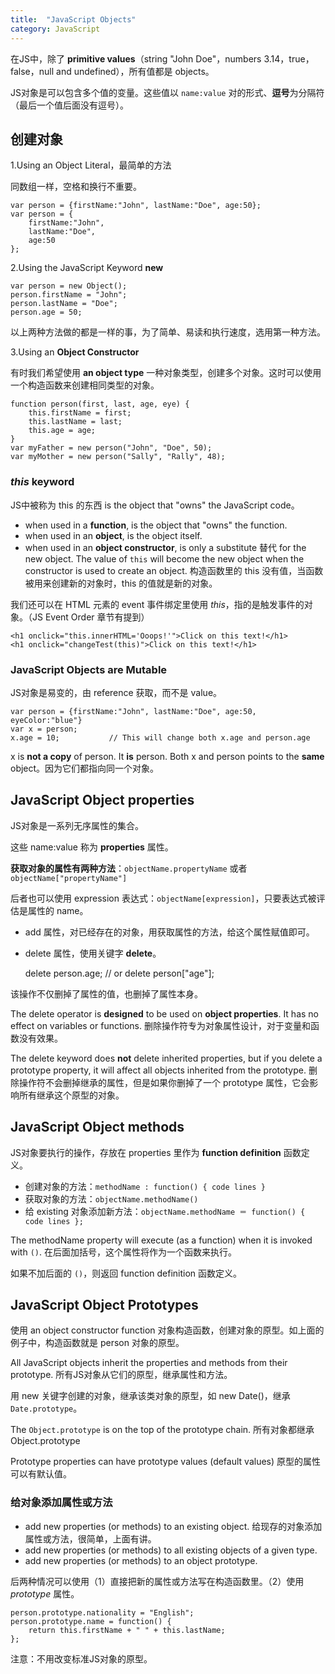```yaml
---
title:  "JavaScript Objects"
category: JavaScript
---
```

在JS中，除了 **primitive values**（string "John Doe"，numbers 3.14，true，false，null and undefined），所有值都是 objects。

JS对象是可以包含多个值的变量。这些值以 `name:value` 对的形式、**逗号**为分隔符（最后一个值后面没有逗号）。

## 创建对象

1.Using an Object Literal，最简单的方法

同数组一样，空格和换行不重要。

    var person = {firstName:"John", lastName:"Doe", age:50};
    var person = {
        firstName:"John",
        lastName:"Doe",
        age:50
    };

<!--more-->

2.Using the JavaScript Keyword **new**

    var person = new Object();
    person.firstName = "John";
    person.lastName = "Doe";
    person.age = 50;

以上两种方法做的都是一样的事，为了简单、易读和执行速度，选用第一种方法。

3.Using an **Object Constructor**

有时我们希望使用 **an object type** 一种对象类型，创建多个对象。这时可以使用一个构造函数来创建相同类型的对象。

    function person(first, last, age, eye) {
        this.firstName = first;
        this.lastName = last;
        this.age = age;
    }
    var myFather = new person("John", "Doe", 50);
    var myMother = new person("Sally", "Rally", 48);

### _this_ keyword

JS中被称为 this 的东西 is the object that "owns" the JavaScript code。

+ when used in a **function**, is the object that "owns" the function.
+ when used in an **object**, is the object itself.
+ when used in an **object constructor**, is only a substitute 替代 for the new object. The value of `this` will become the new object when the constructor is used to create an object. 构造函数里的 this 没有值，当函数被用来创建新的对象时，this 的值就是新的对象。

我们还可以在 HTML 元素的 event 事件绑定里使用 _this_，指的是触发事件的对象。（JS Event Order 章节有提到）

    <h1 onclick="this.innerHTML='Ooops!'">Click on this text!</h1>
    <h1 onclick="changeTest(this)">Click on this text!</h1>


### JavaScript Objects are Mutable

JS对象是易变的，由 reference 获取，而不是 value。

    var person = {firstName:"John", lastName:"Doe", age:50, eyeColor:"blue"}
    var x = person;
    x.age = 10;           // This will change both x.age and person.age

x is **not a copy** of person. It **is** person. Both x and person points to the **same** object。因为它们都指向同一个对象。

## JavaScript Object properties

JS对象是一系列无序属性的集合。

这些 name:value 称为 **properties** 属性。

**获取对象的属性有两种方法**：`objectName.propertyName` 或者 `objectName["propertyName"]`

后者也可以使用 expression 表达式：`objectName[expression]`，只要表达式被评估是属性的 name。

+ add 属性，对已经存在的对象，用获取属性的方法，给这个属性赋值即可。
+ delete 属性，使用关键字 **delete**。

    delete person.age;   // or delete person["age"]; 

该操作不仅删掉了属性的值，也删掉了属性本身。

The delete operator is **designed** to be used on **object properties**. <span class="blue-text">It has no effect on variables or functions. 删除操作符专为对象属性设计，对于变量和函数没有效果</span>。

The delete keyword does **not** delete inherited properties, but if you delete a prototype property, it will affect all objects inherited from the prototype. 删除操作符不会删掉继承的属性，但是如果你删掉了一个 prototype 属性，它会影响所有继承这个原型的对象。

## JavaScript Object methods

JS对象要执行的操作，存放在 properties 里作为 **function definition** 函数定义。

+ 创建对象的方法：`methodName : function() { code lines }`
+ 获取对象的方法：`objectName.methodName()`
+ 给 existing 对象添加新方法：`objectName.methodName ＝ function() { code lines };`

The methodName property will execute (as a function) when it is invoked with `()`. 在后面加括号，这个属性将作为一个函数来执行。

如果不加后面的 `()`，则返回 function definition 函数定义。

## JavaScript Object Prototypes

使用 an object constructor function 对象构造函数，创建对象的原型。如上面的例子中，构造函数就是 person 对象的原型。

All JavaScript objects inherit the properties and methods from their prototype. 所有JS对象从它们的原型，继承属性和方法。

用 new 关键字创建的对象，继承该类对象的原型，如 new Date()，继承 `Date.prototype`。

The `Object.prototype` is on the top of the prototype chain. 所有对象都继承 Object.prototype

Prototype properties can have prototype values (default values) 原型的属性可以有默认值。

### 给对象添加属性或方法

+ add new properties (or methods) to an existing object. 给现存的对象添加属性或方法，很简单，上面有讲。
+ add new properties (or methods) to all existing objects of a given type.
+ add new properties (or methods) to an object prototype.

后两种情况可以使用（1）直接把新的属性或方法写在构造函数里。（2）使用 _prototype_ 属性。

    person.prototype.nationality = "English";
    person.prototype.name = function() {
        return this.firstName + " " + this.lastName;
    };

注意：不用改变标准JS对象的原型。
